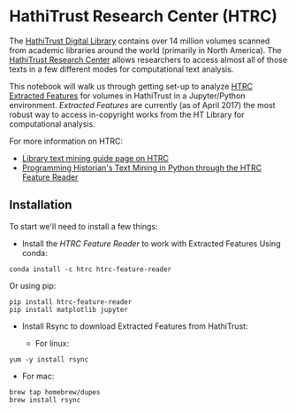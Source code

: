 # HathiTrust Research Center (HTRC)

The [HathiTrust Digital Library](https://www.hathitrust.org/) contains over 14 million volumes scanned from academic libraries around the world (primarily in North America). The [HathiTrust Research Center](https://analytics.hathitrust.org/) allows researchers to access almost all of those texts in a few different modes for computational text analysis. 

This notebook will walk us through getting set-up to analyze [HTRC Extracted Features](https://wiki.htrc.illinois.edu/display/COM/Extracted+Features+Dataset) for volumes in HathiTrust in a Jupyter/Python environment. *Extracted Features* are currently (as of April 2017) the most robust way to access in-copyright works from the HT Library for computational analysis. 

For more information on HTRC: 
* [Library text mining guide page on HTRC](http://guides.lib.berkeley.edu/c.php?g=491766&p=3381443)
* [Programming Historian's Text Mining in Python through the HTRC Feature Reader](http://programminghistorian.org/lessons/text-mining-with-extracted-features)

## Installation

To start we'll need to install a few things:
* Install the *HTRC Feature Reader* to work with Extracted Features
Using conda:
```
conda install -c htrc htrc-feature-reader
``` 
Or using pip:
```
pip install htrc-feature-reader
pip install matplotlib jupyter
```
* Install Rsync to download Extracted Features from HathiTrust:

  * For linux:
```
yum -y install rsync
```
  * For mac:
```
brew tap homebrew/dupes
brew install rsync
```
